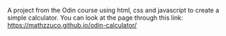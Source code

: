 A project from the Odin course using html, css and javascript to create a simple calculator. You can look at the page through this link: https://mathzzuco.github.io/odin-calculator/
